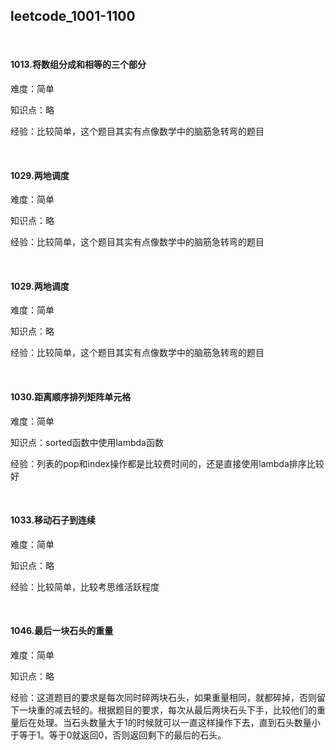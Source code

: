 ## leetcode_1001-1100

<br/>

#### 1013.将数组分成和相等的三个部分

难度：简单

知识点：略

经验：比较简单，这个题目其实有点像数学中的脑筋急转弯的题目

<br/>

#### 1029.两地调度

难度：简单

知识点：略

经验：比较简单，这个题目其实有点像数学中的脑筋急转弯的题目

<br/>

#### 1029.两地调度

难度：简单

知识点：略

经验：比较简单，这个题目其实有点像数学中的脑筋急转弯的题目

<br/>

#### 1030.距离顺序排列矩阵单元格

难度：简单

知识点：sorted函数中使用lambda函数

经验：列表的pop和index操作都是比较费时间的，还是直接使用lambda排序比较好

<br/>

#### 1033.移动石子到连续

难度：简单

知识点：略

经验：比较简单，比较考思维活跃程度

<br/>

#### 1046.最后一块石头的重量

难度：简单

知识点：略

经验：这道题目的要求是每次同时碎两块石头，如果重量相同，就都碎掉，否则留下一块重的减去轻的。根据题目的要求，每次从最后两块石头下手，比较他们的重量后在处理。当石头数量大于1的时候就可以一直这样操作下去，直到石头数量小于等于1。等于0就返回0，否则返回剩下的最后的石头。







